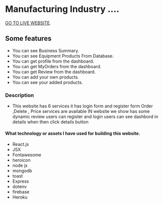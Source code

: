 # Manufacturing Industry ....

[GO TO LIVE WEBSITE](https://assignment-database-c9093.web.app/).

## Some features 
* You can see Business Summary.
* You can see Equipment Products From Database.
* You can get profile from the dashboard.
* You can get MyOrders from the dashboard.
* You can get Review from the dashboard.
* You can add your own products.
* You can see your added products.


### Description
* This website has 6 services it has login form and register form Order ,Delete , Price services are available IN website we show has some dynamic review users can register and login users can see dashbord in details when then click details button

#### What technology or assets I have used for building this website.
* React.js
* JSX
* Fontawesome
* heroicon
* node js 
* mongodb
* toast
* Express
* dotenv
* firebase
* Heroku